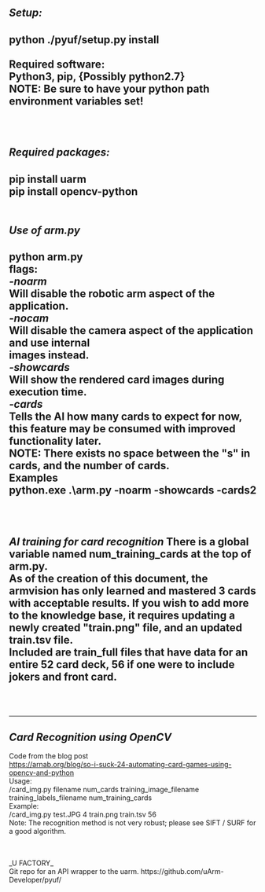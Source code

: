 _Setup:_
-------------------------------------------------------------------------------
python ./pyuf/setup.py install <br/>
<br/>
Required software: <br/>
Python3, pip, {Possibly python2.7}<br/>
NOTE: Be sure to have your python path environment variables set!<br/>
<br/>
<br/>
-------------------------------------------------------------------------------
_Required packages:_
-------------------------------------------------------------------------------
pip install uarm<br/>
pip install opencv-python
<br/>
<br/>
-------------------------------------------------------------------------------
_Use of arm.py_
-------------------------------------------------------------------------------
python arm.py <flags><br/>
  flags:<br/>
        _-noarm_<br/>
            Will disable the robotic arm aspect of the application.<br/>
        _-nocam_<br/>
            Will disable the camera aspect of the application and use internal<br/>
              images instead.<br/>
        _-showcards_<br/>
            Will show the rendered card images during execution time.<br/>
        _-cards<n>_<br/>
            Tells the AI how many cards to expect for now, this feature may
            be consumed with improved functionality later.<br/>
            NOTE: There exists no space between the "s" in cards, and the number of cards.<br/>
Examples<br/>
python.exe .\arm.py -noarm -showcards -cards2<br/>
<br/>
<br/>
-------------------------------------------------------------------------------
_AI training for card recognition_
There is a global variable named num_training_cards at the top of arm.py.<br/>
As of the creation of this document, the armvision has only learned and mastered
3 cards with acceptable results. If you wish to add more to the knowledge base,
it requires updating a newly created "train.png" file, and an updated train.tsv
file.<br/>
Included are train_full files that have data for an entire 52 card deck, 56 if
one were to include jokers and front card.<br/>
<br/>
<br/>
-------------------------------------------------------------------------------
-------------------------------------------------------------------------------
_Card Recognition using OpenCV_
-------------------------------------------------------------------------------
Code from the blog post<br/>
https://arnab.org/blog/so-i-suck-24-automating-card-games-using-opencv-and-python<br/>
Usage:<br/>
  /card_img.py filename num_cards training_image_filename training_labels_filename num_training_cards<br/>
Example:<br/>
  /card_img.py test.JPG 4 train.png train.tsv 56<br/>
Note: The recognition method is not very robust; please see SIFT / SURF for a good algorithm.

<br/>
<br/>
_U FACTORY_<br/>
Git repo for an API wrapper to the uarm.
https://github.com/uArm-Developer/pyuf/
